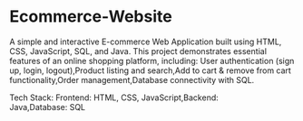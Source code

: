 # Ecommerce-Website
A simple and interactive E-commerce Web Application built using HTML, CSS, JavaScript, SQL, and Java.
This project demonstrates essential features of an online shopping platform, including:
User authentication (sign up, login, logout),Product listing and search,Add to cart & remove from cart functionality,Order management,Database connectivity with SQL.

Tech Stack:
Frontend: HTML, CSS, JavaScript,Backend: Java,Database: SQL

